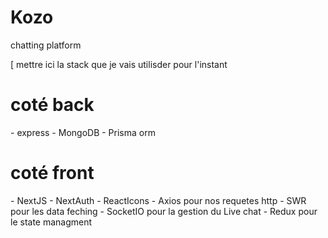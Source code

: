 # Kozo
chatting platform 

[ mettre ici la stack que je vais utilisder pour l'instant 



<h1>coté back</h1>
- express
- MongoDB
- Prisma orm 
 <h1>coté front</h1>
    - NextJS
    - NextAuth
    - ReactIcons
    - Axios pour nos requetes http
    - SWR pour les data feching
    - SocketIO pour la gestion du Live chat
    - Redux pour le state managment
                    
  
